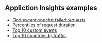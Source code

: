 ## Appliction Insights examples
- [Find exceptions that failed requests](/Application_Insights/Find_exceptions_that_failed_requests.md)
- [Percentiles of request duration](/Application_Insights/Percentiles_of_request_duration_in_the_last_24_hours.md)
- [Top 10 custom events](/Application_Insights/Top_10_custom_events.md)
- [Top 10 countries by traffic](/Application_Insights/Pie_chart_the_top_10_countries_by_traffic.md)